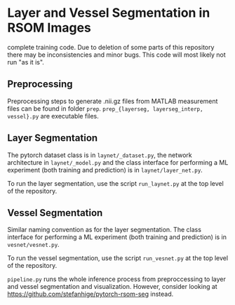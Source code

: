 
# Layer and Vessel Segmentation in RSOM Images

complete training code.
Due to deletion of some parts of this repository there may be inconsistencies and minor bugs.
This code will most likely not run "as it is".


## Preprocessing

Preprocessing steps to generate .nii.gz files from MATLAB measurement files can be found in folder `prep`.
`prep_{layerseg, layerseg_interp, vessel}.py` are executable files.

## Layer Segmentation

The pytorch dataset class is in `laynet/_dataset.py`, the network architecture in `laynet/_model.py` and
the class interface for performing a ML experiment (both training and prediction) is in `laynet/layer_net.py`.

To run the layer segmentation, use the script `run_laynet.py` at the top level of the repository.

## Vessel Segmentation

Similar naming convention as for the layer segmentation.
The class interface for performing a ML experiment (both training and prediction) is in `vesnet/vesnet.py`.

To run the vessel segmentation, use the script `run_vesnet.py` at the top level of the repository.

`pipeline.py` runs the whole inference process from preproccessing to layer and vessel segmentation and visualization. However, consider looking at https://github.com/stefanhige/pytorch-rsom-seg instead.



